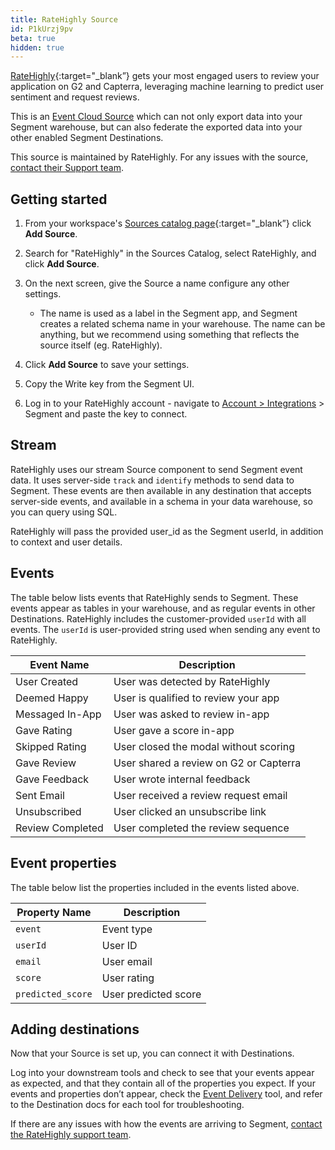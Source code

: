```yaml
---
title: RateHighly Source
id: P1kUrzj9pv
beta: true
hidden: true
---
```


[RateHighly](https://ratehighly.com/?utm_source=segmentio&utm_medium=docs&utm_campaign=partners){:target="_blank”} gets your most engaged users to review your application on G2 and Capterra, leveraging machine learning to predict user sentiment and request reviews.

This is an [Event Cloud Source](/docs/sources/#event-cloud-sources) which can not only export data into your Segment warehouse, but can also federate the exported data into your other enabled Segment Destinations.

This source is maintained by RateHighly. For any issues with the source, [contact their Support team](mailto:support@ratehighly.com).

## Getting started

1. From your workspace's [Sources catalog page](https://app.segment.com/goto-my-workspace/sources/catalog){:target="_blank”} click **Add Source**.
2. Search for "RateHighly" in the Sources Catalog, select RateHighly, and click **Add Source**.
3. On the next screen, give the Source a name configure any other settings.

   - The name is used as a label in the Segment app, and Segment creates a related schema name in your warehouse. The name can be anything, but we recommend using something that reflects the source itself (eg. RateHighly).

4. Click **Add Source** to save your settings.
5. Copy the Write key from the Segment UI.
6. Log in to your RateHighly account - navigate to [Account > Integrations](https://ratehighly.com/dashboard/account/integrations) > Segment and paste the key to connect.

## Stream

RateHighly uses our stream Source component to send Segment event data. It uses server-side `track` and `identify`  methods to send data to Segment. These events are then available in any destination that accepts server-side events, and available in a schema in your data warehouse, so you can query using SQL.

RateHighly will pass the provided user_id as the Segment userId, in addition to context and user details. 

## Events

The table below lists events that RateHighly sends to Segment. These events appear as tables in your warehouse, and as regular events in other Destinations. RateHighly includes the customer-provided `userId` with all events. The `userId` is user-provided string used when sending any event to RateHighly.

| Event Name         | Description                            |
| ------------------ | -------------------------------------- |
| User Created       | User was detected by RateHighly        |
| Deemed Happy       | User is qualified to review your app   | 
| Messaged In-App    | User was asked to review in-app        |
| Gave Rating        | User gave a score in-app               | 
| Skipped Rating     | User closed the modal without scoring  | 
| Gave Review        | User shared a review on G2 or Capterra |
| Gave Feedback      | User wrote internal feedback           |
| Sent Email         | User received a review request email   | 
| Unsubscribed       | User clicked an unsubscribe link       | 
| Review Completed   | User completed the review sequence     | 

## Event properties

The table below list the properties included in the events listed above.

| Property Name     | Description               |
| ----------------- | ------------------------- |
| `event`           | Event type                |
| `userId`          | User ID                   |
| `email`           | User email                |
| `score`           | User rating               |
| `predicted_score` | User predicted score      |

## Adding destinations

Now that your Source is set up, you can connect it with Destinations.

Log into your downstream tools and check to see that your events appear as expected, and that they contain all of the properties you expect. If your events and properties don’t appear, check the [Event Delivery](/docs/connections/event-delivery/) tool, and refer to the Destination docs for each tool for troubleshooting.

If there are any issues with how the events are arriving to Segment, [contact the RateHighly support team](mailto:support@ratehighly.com).
